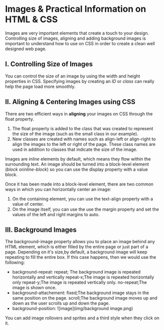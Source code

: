 # Images & Practical Information on HTML & CSS

Images are very important elements that create a touch to your design. Controlling size of images, aligning and adding background images is important to understand how to use on CSS in order to create a clean well designed web page.

## I. Controlling Size of Images

You can control the size of an image by using the width and height properties in CSS. Specifying images by creating an *ID* or *class* can really help the page load more smoothly.

## II. Aligning & Centering Images using CSS

There are two efficient ways in **aligning** your images on CSS through the float property.

1. The float property is added to the class that was created to represent the size of the image (such as the small class in our example).
2. New classes are created with names such as align-left or align-right to align the images to the left or right of the page. These class names are used in addition to classes that indicate the size of the image.

Images are *inline* elements by default, which means they flow within the surrounding text. An image should be turned into a block-level element (*block* or*inline-block*) so you can use the display property with a value block.

Once it has been made into a block-level element, there are two common ways in which you can horizontally center an image:

1. On the containing element, you can use the text-align property with a value of center.
2. On the image itself, you can use the use the margin property and set the values of the left and right margins to auto.

## III. Background Images

The background-image property allows you to place an image behind any HTML element, which is either filled by the entire page or just part of a page. Depending on it's size,by default, a background image will keep repeating to fill the entire box. If this case happens, then we would use the following:

- background-repeat:
     repeat; The background image is repeated horizontally and vertically
     repeat-x;The image is repeated horizontally only
     repeat-y;The image is repeated vertically only.
     no-repeat;The image is shown once.
- background-attachement:
    fixed;The background image stays in the same position on the page.
    scroll;The background image moves up and down as the user scrolls up and down the page.
- background-position:
![image](img/background image.png)

You can add image rollovers and sprites and a third style when they click on it. 